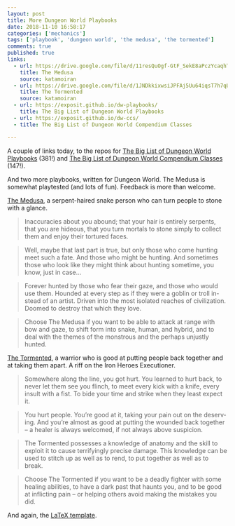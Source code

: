 ```yaml
---
layout: post
title: More Dungeon World Playbooks
date: 2018-11-10 16:58:17
categories: ['mechanics']
tags: ['playbook', 'dungeon world', 'the medusa', 'the tormented']
comments: true
published: true
links:
  - url: https://drive.google.com/file/d/11resQuOgf-GtF_SekE8aPczYcaqhTqk2
    title: The Medusa
    source: katamoiran
  - url: https://drive.google.com/file/d/1JNDkkixwsiJPFAj5Uu64iqsT7h7qUNeR
    title: The Tormented
    source: katamoiran
  - url: https://exposit.github.io/dw-playbooks/
    title: The Big List of Dungeon World Playbooks
  - url: https://exposit.github.io/dw-ccs/
  - title: The Big List of Dungeon World Compendium Classes

---
```


A couple of links today, to the repos for [The Big List of Dungeon World Playbooks](https://exposit.github.io/dw-playbooks/) (381!) and [The Big List of Dungeon World Compendium Classes](https://exposit.github.io/dw-ccs/) (147!).

And two more playbooks, written for Dungeon World. The Medusa is somewhat playtested (and lots of fun).  Feedback is more than welcome.

[The Medusa](https://drive.google.com/file/d/11resQuOgf-GtF_SekE8aPczYcaqhTqk2/view), a serpent-haired snake person who can turn people to stone with a glance.

<!--more-->

> Inaccuracies about you abound; that your hair is entirely serpents, that you are hideous, that you turn mortals to stone simply to collect them and enjoy their tortured faces.

> Well, maybe that last part is true, but only those who come hunting meet such a fate. And those who might be hunting. And sometimes those who look like they might think about hunting sometime, you know, just in case...

> Forever hunted by those who fear their gaze, and those who would use them. Hounded at every step as if they were a goblin or troll in- stead of an artist. Driven into the most isolated reaches of civilization. Doomed to destroy that which they love.

> Choose The Medusa if you want to be able to attack at range with bow and gaze, to shift form into snake, human, and hybrid, and to deal with the themes of the monstrous and the perhaps unjustly hunted.

[The Tormented](https://drive.google.com/file/d/1JNDkkixwsiJPFAj5Uu64iqsT7h7qUNeR), a warrior who is good at putting people back together and at taking them apart. A riff on the Iron Heroes Executioner.


> Somewhere along the line, you got hurt. You learned to hurt back, to never let them see you flinch, to meet every kick with a knife, every insult with a fist. To bide your time and strike when they least expect it.

> You hurt people. You’re good at it, taking your pain out on the deserv- ing. And you’re almost as good at putting the wounded back together – a healer is always welcomed, if not always above suspicion.

> The Tormented possesses a knowledge of anatomy and the skill to exploit it to cause terrifyingly precise damage. This knowledge can be used to stitch up as well as to rend, to put together as well as to break.

> Choose The Tormented if you want to be a deadly fighter with some healing abilities, to have a dark past that haunts you, and to be good at inflicting pain – or helping others avoid making the mistakes you did.

And again, the [LaTeX template](https://github.com/exposit/dw-min-template-latex).
